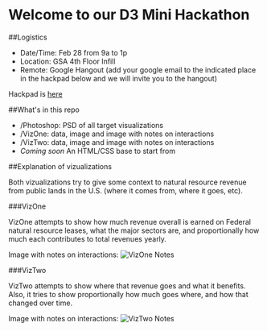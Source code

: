 Welcome to our D3 Mini Hackathon
===========

##Logistics

+ Date/Time: Feb 28 from 9a to 1p
+ Location: GSA 4th Floor Infill
+ Remote: Google Hangout (add your google email to the indicated place in the hackpad below and we will invite you to the hangout)

Hackpad is [here](https://hackpad.com/D3-Minihack-sx99prAn1Q7)

##What's in this repo
+ /Photoshop: PSD of all target visualizations
+ /VizOne: data, image and image with notes on interactions
+ /VizTwo: data, image and image with notes on interactions
+ *Coming soon* An HTML/CSS base to start from

##Explanation of vizualizations

Both vizualizations try to give some context to natural resource revenue from public lands in the U.S. (where it comes from, where it goes, etc).

###VizOne

VizOne attempts to show how much revenue overall is earned on Federal natural resource leases, what the major sectors are, and proportionally how much each contributes to total revenues yearly.

Image with notes on interactions:
![VizOne Notes](https://raw.github.com/meiqimichelle/d3-minihack/master/VizOne/sector_overview_notes.png)

###VizTwo

VizTwo attempts to show where that revenue goes and what it benefits. Also, it tries to show proportionally how much goes where, and how that changed over time.

Image with notes on interactions:
![VizTwo Notes](https://raw.github.com/meiqimichelle/d3-minihack/master/VizTwo/where_do_revenues_go_notes.png)

